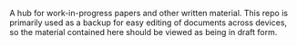 A hub for work-in-progress papers and other written material. This repo is primarily used as a backup for easy editing of documents across devices, so the material contained here should be viewed as being in draft form. 